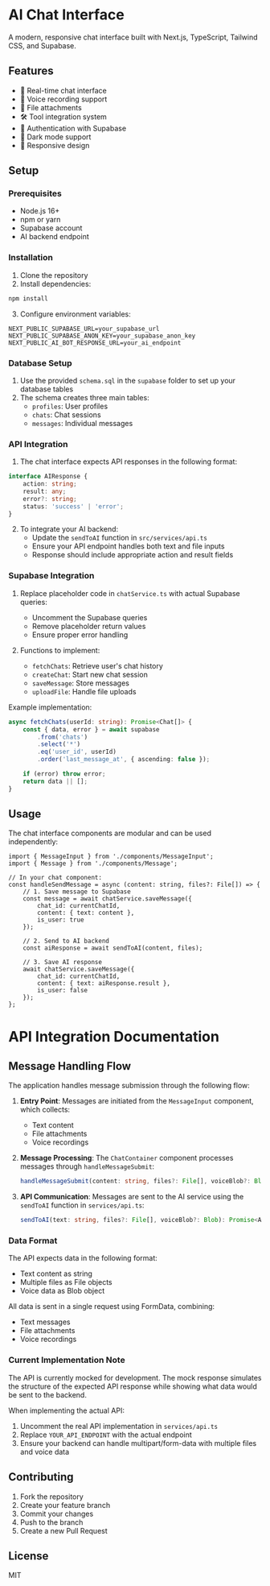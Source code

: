 # AI Chat Interface

A modern, responsive chat interface built with Next.js, TypeScript, Tailwind CSS, and Supabase.

## Features

- 💬 Real-time chat interface
- 🎤 Voice recording support
- 📎 File attachments
- 🛠 Tool integration system
- 🔐 Authentication with Supabase
- 🎨 Dark mode support
- 💅 Responsive design

## Setup

### Prerequisites

- Node.js 16+
- npm or yarn
- Supabase account
- AI backend endpoint

### Installation

1. Clone the repository
2. Install dependencies:
```bash
npm install
```

3. Configure environment variables:
```env
NEXT_PUBLIC_SUPABASE_URL=your_supabase_url
NEXT_PUBLIC_SUPABASE_ANON_KEY=your_supabase_anon_key
NEXT_PUBLIC_AI_BOT_RESPONSE_URL=your_ai_endpoint
```

### Database Setup

1. Use the provided `schema.sql` in the `supabase` folder to set up your database tables
2. The schema creates three main tables:
   - `profiles`: User profiles
   - `chats`: Chat sessions
   - `messages`: Individual messages

### API Integration

1. The chat interface expects API responses in the following format:
```typescript
interface AIResponse {
    action: string;
    result: any;
    error?: string;
    status: 'success' | 'error';
}
```

2. To integrate your AI backend:
   - Update the `sendToAI` function in `src/services/api.ts`
   - Ensure your API endpoint handles both text and file inputs
   - Response should include appropriate action and result fields

### Supabase Integration

1. Replace placeholder code in `chatService.ts` with actual Supabase queries:
   - Uncomment the Supabase queries
   - Remove placeholder return values
   - Ensure proper error handling

2. Functions to implement:
   - `fetchChats`: Retrieve user's chat history
   - `createChat`: Start new chat session
   - `saveMessage`: Store messages
   - `uploadFile`: Handle file uploads

Example implementation:
```typescript
async fetchChats(userId: string): Promise<Chat[]> {
    const { data, error } = await supabase
        .from('chats')
        .select('*')
        .eq('user_id', userId)
        .order('last_message_at', { ascending: false });

    if (error) throw error;
    return data || [];
}
```

## Usage

The chat interface components are modular and can be used independently:

```tsx
import { MessageInput } from './components/MessageInput';
import { Message } from './components/Message';

// In your chat component:
const handleSendMessage = async (content: string, files?: File[]) => {
    // 1. Save message to Supabase
    const message = await chatService.saveMessage({
        chat_id: currentChatId,
        content: { text: content },
        is_user: true
    });

    // 2. Send to AI backend
    const aiResponse = await sendToAI(content, files);

    // 3. Save AI response
    await chatService.saveMessage({
        chat_id: currentChatId,
        content: { text: aiResponse.result },
        is_user: false
    });
};
```

# API Integration Documentation

## Message Handling Flow

The application handles message submission through the following flow:

1. **Entry Point**: Messages are initiated from the `MessageInput` component, which collects:
   - Text content
   - File attachments
   - Voice recordings

2. **Message Processing**: The `ChatContainer` component processes messages through `handleMessageSubmit`:
   ```typescript
   handleMessageSubmit(content: string, files?: File[], voiceBlob?: Blob)
   ```

3. **API Communication**: Messages are sent to the AI service using the `sendToAI` function in `services/api.ts`:
   ```typescript
   sendToAI(text: string, files?: File[], voiceBlob?: Blob): Promise<AIResponse>
   ```

### Data Format

The API expects data in the following format:
- Text content as string
- Multiple files as File objects
- Voice data as Blob object

All data is sent in a single request using FormData, combining:
- Text messages
- File attachments
- Voice recordings

### Current Implementation Note

The API is currently mocked for development. The mock response simulates the structure of the expected API response while showing what data would be sent to the backend.

When implementing the actual API:
1. Uncomment the real API implementation in `services/api.ts`
2. Replace `YOUR_API_ENDPOINT` with the actual endpoint
3. Ensure your backend can handle multipart/form-data with multiple files and voice data

## Contributing

1. Fork the repository
2. Create your feature branch
3. Commit your changes
4. Push to the branch
5. Create a new Pull Request

## License

MIT
